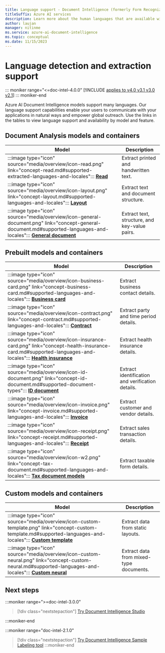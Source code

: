 ```yaml
---
title: Language support - Document Intelligence (formerly Form Recognizer)
titleSuffix: Azure AI services
description: Learn more about the human languages that are available with Document Intelligence.
author: laujan
manager: nitinme
ms.service: azure-ai-document-intelligence
ms.topic: conceptual
ms.date: 11/15/2023
---
```


<!-- markdownlint-disable MD036 -->

# Language detection and extraction support

::: moniker range="<=doc-intel-4.0.0"
 [!INCLUDE [applies to v4.0 v3.1 v3.0 v2.1](includes/applies-to-v40-v31-v30-v21.md)]
::: moniker-end

<!-- markdownlint-disable MD001 -->
<!-- markdownlint-disable MD024 -->
<!-- markdownlint-disable MD006 -->

Azure AI Document Intelligence models support many languages. Our language support capabilities enable your users to communicate with your applications in natural ways and empower global outreach. Use the links in the tables to view language support and availability by model and feature.

## Document Analysis models and containers

|Model | Description |
| --- | --- |
|:::image type="icon" source="media/overview/icon-read.png" link="concept-read.md#supported-extracted-languages-and-locales"::: [**Read**](concept-read.md#supported-extracted-languages-and-locales)| Extract printed and handwritten text.    |
|:::image type="icon" source="media/overview/icon-layout.png" link="concept-layout.md#supported-languages-and-locales"::: [**Layout**](concept-layout.md#supported-languages-and-locales)| Extract text and document structure.|
| :::image type="icon" source="media/overview/icon-general-document.png" link="concept-general-document.md#supported-languages-and-locales"::: [**General document**](concept-general-document.md#supported-languages-and-locales) |  Extract text, structure, and key-value pairs.

## Prebuilt models and containers

Model | Description |
| --- | --- |
|:::image type="icon" source="media/overview/icon-business-card.png" link="concept-business-card.md#supported-languages-and-locales"::: [**Business card**](concept-business-card.md#supported-languages-and-locales)| Extract business contact details.|
:::image type="icon" source="media/overview/icon-contract.png" link="concept-contract.md#supported-languages-and-locales"::: [**Contract**](concept-contract.md)| Extract party and time period details.
|:::image type="icon" source="media/overview/icon-insurance-card.png" link="concept-health-insurance-card.md#supported-languages-and-locales"::: [**Health insurance**](concept-health-insurance-card.md#supported-languages-and-locales)| Extract health insurance details.|
|:::image type="icon" source="media/overview/icon-id-document.png" link="concept-id-document.md#supported-document-types"::: [**ID document**](concept-id-document.md#supported-document-types)| Extract identification and verification details.|
|:::image type="icon" source="media/overview/icon-invoice.png" link="concept-invoice.md#supported-languages-and-locales"::: [**Invoice**](concept-invoice.md#supported-languages-and-locales)| Extract customer and vendor details.|
|:::image type="icon" source="media/overview/icon-receipt.png" link="concept-receipt.md#supported-languages-and-locales"::: [**Receipt**](concept-receipt.md#supported-languages-and-locales)| Extract sales transaction details.|
|:::image type="icon" source="media/overview/icon-w2.png" link="concept-tax-document.md#supported-languages-and-locales":::  [**Tax document models**](concept-tax-document.md#supported-languages-and-locales)| Extract taxable form details.|

## Custom models and containers

 Model | Description |
| --- | --- |
|:::image type="icon" source="media/overview/icon-custom-template.png" link="concept-custom-template.md#supported-languages-and-locales"::: [**Custom template**](concept-custom-template.md#supported-languages-and-locales)|Extract data from static layouts.|
|:::image type="icon" source="media/overview/icon-custom-neural.png" link="concept-custom-neural.md#supported-languages-and-locales"::: [**Custom neural**](concept-custom-neural.md#supported-languages-and-locales)|Extract data from mixed-type documents.|

## Next steps

:::moniker range=">=doc-intel-3.0.0"

  > [!div class="nextstepaction"]
  > [Try Document Intelligence Studio](https://formrecognizer.appliedai.azure.com/studio)

:::moniker-end

:::moniker range="doc-intel-2.1.0"

  > [!div class="nextstepaction"]
  > [Try Document Intelligence Sample Labeling tool](https://aka.ms/fott-2.1-ga)
:::moniker-end
